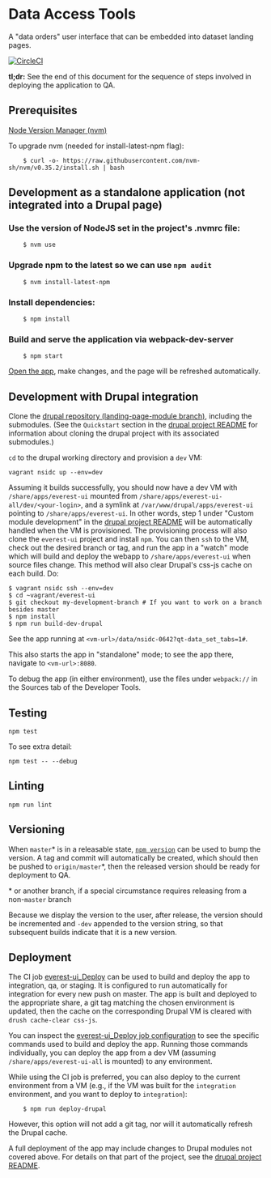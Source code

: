 # Data Access Tools

A "data orders" user interface that can be embedded into dataset landing pages.

[![CircleCI](https://circleci.com/bb/nsidc/everest-ui.svg?style=svg)](https://circleci.com/bb/nsidc/everest-ui)

**tl;dr:** See the end of this document for the sequence of steps involved in
deploying the application to QA.

## Prerequisites

[Node Version Manager (nvm)](https://github.com/creationix/nvm)

To upgrade nvm (needed for install-latest-npm flag):

        $ curl -o- https://raw.githubusercontent.com/nvm-sh/nvm/v0.35.2/install.sh | bash

## Development as a standalone application (not integrated into a Drupal page)

### Use the version of NodeJS set in the project's .nvmrc file:

        $ nvm use

### Upgrade npm to the latest so we can use `npm audit`

        $ nvm install-latest-npm

### Install dependencies:

        $ npm install

### Build and serve the application via webpack-dev-server

        $ npm start

[Open the app](http://localhost:8080/), make changes, and the page will be refreshed automatically.

## Development with Drupal integration

Clone the [drupal repository (landing-page-module branch)](https://bitbucket.org/nsidc/drupal/src/landing-page-module/),
including the submodules.
(See the `Quickstart` section in the [drupal project README](https://bitbucket.org/nsidc/drupal/src/landing-page-module/README.md)
for information about cloning the drupal project with its associated submodules.)

`cd` to the drupal working directory and provision a `dev` VM:

    vagrant nsidc up --env=dev

Assuming it builds successfully, you should now have a dev VM with
`/share/apps/everest-ui` mounted from `/share/apps/everest-ui-all/dev/<your-login>`,
and a symlink at `/var/www/drupal/apps/everest-ui` pointing to `/share/apps/everest-ui`.
In other words, step 1 under "Custom module development" in the
[drupal project README](https://bitbucket.org/nsidc/drupal/src/landing-page-module/README.md)
will be automatically handled when the VM is provisioned. The provisioning
process will also clone the `everest-ui` project and install `npm`. You can then
`ssh` to the VM, check out the desired branch or tag, and run the app in a
"watch" mode which will build and deploy the webapp to `/share/apps/everest-ui` when
source files change. This method will also clear Drupal's css-js cache on each build.
Do:

    $ vagrant nsidc ssh --env=dev
    $ cd ~vagrant/everest-ui
    $ git checkout my-development-branch # If you want to work on a branch besides master
    $ npm install
    $ npm run build-dev-drupal

See the app running at `<vm-url>/data/nsidc-0642?qt-data_set_tabs=1#`.

This also starts the app in "standalone" mode; to see the app there, navigate to
`<vm-url>:8080`.

To debug the app (in either environment), use the files under `webpack://` in
the Sources tab of the Developer Tools.

## Testing

    npm test

To see extra detail:

    npm test -- --debug

## Linting

    npm run lint

## Versioning

When `master`\* is in a releasable state, [`npm
version`](https://docs.npmjs.com/cli/version) can be used to bump the version. A
tag and commit will automatically be created, which should then be pushed to
`origin/master`\*, then the released version should be ready for deployment to
QA.

\* or another branch, if a special circumstance requires releasing from a
non-`master` branch

Because we display the version to the user, after release, the version should be
incremented and `-dev` appended to the version string, so that subsequent builds
indicate that it is a new version.

## Deployment

The CI job
[everest-ui_Deploy](http://ci.everest-ui.apps.int.nsidc.org:8080/job/everest-ui_Deploy/)
can be used to build and deploy the app to integration, qa, or staging. It is
configured to run automatically for integration for every new push on
master. The app is built and deployed to the appropriate share, a git tag
matching the chosen environment is updated, then the cache on the corresponding
Drupal VM is cleared with `drush cache-clear css-js`.

You can inspect the [everest-ui_Deploy job
configuration](http://ci.everest-ui.apps.int.nsidc.org:8080/job/everest-ui_Deploy/configure)
to see the specific commands used to build and deploy the app. Running those
commands individually, you can deploy the app from a dev VM (assuming
`/share/apps/everest-ui-all` is mounted) to any environment.


While using the CI job is preferred, you can also deploy to the current
environment from a VM (e.g., if the VM was built for the `integration`
environment, and you want to deploy to `integration`):

        $ npm run deploy-drupal

However, this option will not add a git tag, nor will it automatically refresh
the Drupal cache.

A full deployment of the app may include changes to Drupal modules not covered
above. For details on that part of the project, see the [drupal project
README](https://bitbucket.org/nsidc/drupal/src/landing-page-module/README.md).
